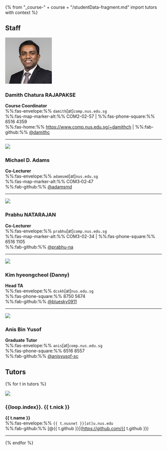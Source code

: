 {% from "_course-" + course + "/studentData-fragment.md" import tutors with context %}

## Staff

<div id="Damith" class="container">
  <div class="row bt-2">
    <div class="col-3">

<img src="images/damith.png" width="150" class="mt-1 rounded"/>
    </div>
    <div class="col">

### **Damith** Chatura RAJAPAKSE

**Course Coordinator**<br>
%%:fas-envelope:%% `damith`[at]`comp.nus.edu.sg`<br>
%%:fas-map-marker-alt:%% COM2-02-57 | %%:fas-phone-square:%% 6516 4359<br>
%%:fas-home:%% https://www.comp.nus.edu.sg/~damithch | %%:fab-github:%% [@damithc](https://github.com/damithc)
    </div>
  </div>
</div>

-----------------------------

<div id="Michael" class="container">
  <div class="row bt-2">
    <div class="col-3">

<img src="{{ url_course_gihub_io }}/tutor-photos/adamsmd.png" width="150" onerror="this.src='images/placeholder-large.png';" class="mt-1 rounded">
    </div>
    <div class="col">

### **Michael** D. Adams

**Co-Lecturer**<br>
%%:fas-envelope:%% `adamsmd`[at]`nus.edu.sg`<br>
%%:fas-map-marker-alt:%% COM3‐02‐47<br>
%%:fab-github:%% [@adamsmd](https://github.com/adamsmd)

</div>
</div>
</div>

-----------------------------

<div id="Prabhu" class="container">
  <div class="row bt-2">
    <div class="col-3">

<img src="{{ url_course_gihub_io }}/tutor-photos/prabhu-na.png" width="150" onerror="this.src='images/placeholder-large.png';" class="mt-1 rounded">
    </div>
    <div class="col">

### **Prabhu** NATARAJAN

**Co-Lecturer**<br>
%%:fas-envelope:%% `prabhu`[at]`comp.nus.edu.sg`<br>
%%:fas-map-marker-alt:%% COM3-02-34 | %%:fas-phone-square:%% 6516 1105<br>
%%:fab-github:%% [@prabhu-na](https://github.com/prabhu-na)

<!--
<img src="{{ url_course_gihub_io }}/tutor-photos/ganeshniyer.png" width="150" onerror="this.src='images/placeholder-large.png';" class="mt-1 rounded">
    </div>
    <div class="col">

### **Ganesh** Neelakanta Iyer

**Lecturer**<br>
%%:fas-envelope:%% `gni`[at]`nus.edu.sg`<br>
%%:fas-map-marker-alt:%% COM2-03-55 | %%:fas-phone-square:%% 6601 7601<br>
%%:fab-github:%% [@ganeshniyer](https://github.com/ganeshniyer)
-->
</div>
</div>
</div>

-----------------------------

<div id="Danny" class="container">
  <div class="row bt-2">
    <div class="col-3">

<img src="{{ url_course_gihub_io }}/tutor-photos/bluesky0911.png" width="150" onerror="this.src='images/placeholder-large.png';" class="mt-1 rounded">
    </div>
    <div class="col">

### Kim hyeongcheol (**Danny**)

**Head TA**<br>
%%:fas-envelope:%% `dcskh`[at]`nus.edu.sg`<br>
%%:fas-phone-square:%% 8750 5674<br>
%%:fab-github:%% [@bluesky0911](https://github.com/bluesky0911)
    </div>
  </div>
</div>

-----------------------------
<div id="Anis" class="container">
  <div class="row bt-2">
    <div class="col-3">

<img src="{{ url_course_gihub_io }}/tutor-photos/anisyusof-sc.png" width="150" onerror="this.src='images/placeholder-large.png';" class="mt-1 rounded">
    </div>
    <div class="col">

### **Anis** Bin Yusof

**Graduate Tutor**<br>
%%:fas-envelope:%% `anis`[at]`comp.nus.edu.sg`<br>
%%:fas-phone-square:%% 6516 8557<br>
%%:fab-github:%% [@anisyusof-sc](https://github.com/anisyusof-sc)
    </div>
  </div>
</div>

## Tutors
{% for t in tutors %}
<div id="{{ t.nick | replace(" ", "-") }}" class="container">
  <div class="row bt-2">
    <div class="col-3">

<img src="{{ url_course_gihub_io }}/tutor-photos/{{ t.github | lower }}.png" width="150" onerror="this.src='images/placeholder-large.png';" class="mt-1 rounded">
    </div>
    <div class="col">

### {{loop.index}}. {{ t.nick }}

**{{ t.name }}**<br>
%%:fas-envelope:%% `{{ t.nusnet }}[at]u.nus.edu`<br>
%%:fab-github:%% [@{{ t.github }}](https://github.com/{{ t.github }})
    </div>
  </div>
</div>

-----------------------------------------
{% endfor %}
